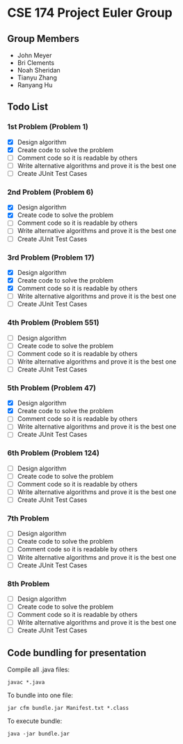 CSE 174 Project Euler Group
===========================

## Group Members

 - John Meyer
 - Bri Clements
 - Noah Sheridan
 - Tianyu Zhang
 - Ranyang Hu

## Todo List
### 1st Problem (Problem 1)

 - [x] Design algorithm
 - [x] Create code to solve the problem
 - [ ] Comment code so it is readable by others
 - [ ] Write alternative algorithms and prove it is the best one
 - [ ] Create JUnit Test Cases

### 2nd Problem (Problem 6)

 - [x] Design algorithm
 - [x] Create code to solve the problem
 - [ ] Comment code so it is readable by others
 - [ ] Write alternative algorithms and prove it is the best one
 - [ ] Create JUnit Test Cases

### 3rd Problem (Problem 17)

 - [x] Design algorithm
 - [x] Create code to solve the problem
 - [x] Comment code so it is readable by others
 - [ ] Write alternative algorithms and prove it is the best one
 - [ ] Create JUnit Test Cases

### 4th Problem (Problem 551)

 - [ ] Design algorithm
 - [ ] Create code to solve the problem
 - [ ] Comment code so it is readable by others
 - [ ] Write alternative algorithms and prove it is the best one
 - [ ] Create JUnit Test Cases

### 5th Problem (Problem 47)

 - [x] Design algorithm
 - [x] Create code to solve the problem
 - [ ] Comment code so it is readable by others
 - [ ] Write alternative algorithms and prove it is the best one
 - [ ] Create JUnit Test Cases

### 6th Problem (Problem 124)

 - [ ] Design algorithm
 - [ ] Create code to solve the problem
 - [ ] Comment code so it is readable by others
 - [ ] Write alternative algorithms and prove it is the best one
 - [ ] Create JUnit Test Cases

### 7th Problem

 - [ ] Design algorithm
 - [ ] Create code to solve the problem
 - [ ] Comment code so it is readable by others
 - [ ] Write alternative algorithms and prove it is the best one
 - [ ] Create JUnit Test Cases

### 8th Problem

 - [ ] Design algorithm
 - [ ] Create code to solve the problem
 - [ ] Comment code so it is readable by others
 - [ ] Write alternative algorithms and prove it is the best one
 - [ ] Create JUnit Test Cases

## Code bundling for presentation
Compile all .java files:
```
javac *.java
```

To bundle into one file:
```
jar cfm bundle.jar Manifest.txt *.class
```

To execute bundle:
```
java -jar bundle.jar
```
